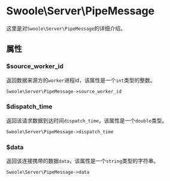 # Swoole\Server\PipeMessage

这里是对`Swoole\Server\PipeMessage`的详细介绍。

## 属性

### $source_worker_id
返回数据来源方的`worker`进程id，该属性是一个`int`类型的整数。

```php
Swoole\Server\PipeMessage->source_worker_id
```

### $dispatch_time
返回该请求数据到达时间`dispatch_time`，该属性是一个`double`类型。

```php
Swoole\Server\PipeMessage->dispatch_time
```

### $data
返回该连接携带的数据`data`，该属性是一个`string`类型的字符串。

```php
Swoole\Server\PipeMessage->data
```